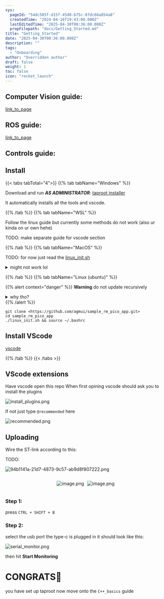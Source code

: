 ```yaml
---
sys:
  pageId: "54dc585f-d15f-45d0-b75c-8fdc66a854a8"
  createdTime: "2024-04-16T19:43:00.000Z"
  lastEditedTime: "2025-04-30T00:36:00.000Z"
  propFilepath: "docs/Getting_Started.md"
title: "Getting_Started"
date: "2025-04-30T00:36:00.000Z"
description: ""
tags:
  - "Onboarding"
author: "Overridden author"
draft: false
weight: 1
toc: false
icon: "rocket_launch"
---
```


## Computer Vision guide:

[link_to_page](86d45bc0-388b-4d26-8848-44f255f73d0e)

## ROS guide:

[link_to_page](3c76c1de-ec8f-46d6-8b0a-294005edc2d5)

## Controls guide:

## Install

{{< tabs tabTotal="4">}}
{{% tab tabName="Windows" %}}

Download and run _**AS ADMINISTRATOR**_: [taproot installer](https://github.com/Thornbots/TeachingFreshies/releases/tag/1.0)

It automatically installs all the tools and vscode.

{{% /tab %}}
{{% tab tabName="WSL" %}}

Follow the linux guide but currently some methods do not work (also ur kinda on ur own hehe)

TODO: make separate guide for vscode section

{{% /tab %}}
{{% tab tabName="MacOS" %}}

TODO: for now just read the [linux_init.sh](https://github.com/agmui/sample_rm_pico_app/blob/main/linux_init.sh)

<details>
<summary>might not work lol</summary>

`brew install libusb pkg-config`

Next install: [vscode](https://code.visualstudio.com/Download)

</details>

{{% /tab %}}
{{% tab tabName="Linux (ubuntu)" %}}

{{% alert context="danger" %}}
**Warning** do not update recursively
<details>
<summary>why tho?</summary>
There are some submodules that may go on for a while (like tinyusb) and I highly
recommend you don't need to get them.
If you want to see what submodules I update just look in `linux_init.sh`
</details>
{{% /alert %}}

```shell
git clone <https://github.com/agmui/sample_rm_pico_app.git>
cd sample_rm_pico_app
./linux_init.sh && source ~/.bashrc
```

## Install VScode

[vscode](https://code.visualstudio.com/Download)

{{% /tab %}}
{{< /tabs >}}

## VScode extensions

Have vscode open this repo
When first opining vscode should ask you to install the plugins

![install_plugins.png](https://prod-files-secure.s3.us-west-2.amazonaws.com/d518164a-d88e-44d1-a4ee-3adb3bd8bce0/89bd30f0-1825-4e77-867b-0a41ce370880/install_plugins.png?X-Amz-Algorithm=AWS4-HMAC-SHA256&X-Amz-Content-Sha256=UNSIGNED-PAYLOAD&X-Amz-Credential=ASIAZI2LB4666VHA6IPB%2F20250606%2Fus-west-2%2Fs3%2Faws4_request&X-Amz-Date=20250606T061326Z&X-Amz-Expires=3600&X-Amz-Security-Token=IQoJb3JpZ2luX2VjEH0aCXVzLXdlc3QtMiJHMEUCIQDDqw4ERtkc6Si8y1mbFG1nGLJqcKWoPpKo7dPt%2BNxWHwIgQgKmxy96b34iWZuo6afGC%2FsVs3QuKh7%2BaHNVw4bofbkq%2FwMIVhAAGgw2Mzc0MjMxODM4MDUiDLuFFgirNLpZVC%2F4aircA%2BoSXGBjMYFLMuXHEqJ6YgEhD1jaJxxOCgXqSJCzMOe3APH1wmvU3VoJpriSFl3It6exibupH0q5dPaDxAAJCVVbtrvXIjU%2F1PhPlNH6TrSjeOKB4fDXOm8fopQ2kKwJ9xyxB2JMYxKgQQ3%2BtWpr6TQTL7EFvIaQbiuyrCm1VduDmKcK%2Fz1VFi%2BKa3O%2BeHDqZ9YqruNg41tyjgheGn%2FgFLfWOXSVIUeCjxIcG8yv8Oh67euSwSGVTtB6F42bsr5JWs2osb8730s78X0sqdzM3FYt5ywUj%2FPqLMYWh3oE5N1k%2FrD2l%2BSvyH5Y7fDLBbuYQvh0d88sIycU%2BwplCNIFaLxZpg0ItslrdVgaOm5mabJXVX3uqbICJcE28M4%2BV6DK9J1JDF%2BswMmCYjnfoFAu5iKuPV2%2FWZ97nevbDejhL%2B2HgL2Mb96KY3B1M48jP1xp8kvFhV%2FVvCvEi4JqyvKFPNNScZcOEaA0oBbetlBDMkfp9tsSUye%2BGNzC17%2BN2jKEKm9i70ed0sAgsAsFB4EDWlC%2B%2BFt0jZehQgSuy4MZM3p5jLrbIncuxaMSSHX9xAxAyC0N08QeATcMNGsU6iC7kaL9idvS647yx3%2FAxE12hnnGp%2Fu2MHSK9cqWu9%2F5MLDqicIGOqUBlGqDtzrSQMQEqBgMxPlUa9SYY5otqxxDVj3Ye6ppLf3hD5NsSZH10jwpQk75IswzaAPycaup3cEkFyuOGApHGXlJeaQdMkDm%2FygT3gM3oT%2BoHBcNNhkcU0cOoUZuyfpqN6ujsg2%2BGXHFGmUKRPeTcFGRjlm%2F7npZ%2FhYW1o9KY%2Bsjx1f8p6VVNqY1j7rgiAoUEHEU6WRQJE0ZZPekcUHGcqwjB1ah&X-Amz-Signature=16be2ce7cb176528df2c8f78c87fea0cd46d2034047f6630e37d01f8f3b59140&X-Amz-SignedHeaders=host&x-id=GetObject)

If not just type `@recommended` here  

![recommended.png](https://prod-files-secure.s3.us-west-2.amazonaws.com/d518164a-d88e-44d1-a4ee-3adb3bd8bce0/61e661e9-5d85-4dfc-be0d-8d2097a5e793/recommended.png?X-Amz-Algorithm=AWS4-HMAC-SHA256&X-Amz-Content-Sha256=UNSIGNED-PAYLOAD&X-Amz-Credential=ASIAZI2LB4666VHA6IPB%2F20250606%2Fus-west-2%2Fs3%2Faws4_request&X-Amz-Date=20250606T061326Z&X-Amz-Expires=3600&X-Amz-Security-Token=IQoJb3JpZ2luX2VjEH0aCXVzLXdlc3QtMiJHMEUCIQDDqw4ERtkc6Si8y1mbFG1nGLJqcKWoPpKo7dPt%2BNxWHwIgQgKmxy96b34iWZuo6afGC%2FsVs3QuKh7%2BaHNVw4bofbkq%2FwMIVhAAGgw2Mzc0MjMxODM4MDUiDLuFFgirNLpZVC%2F4aircA%2BoSXGBjMYFLMuXHEqJ6YgEhD1jaJxxOCgXqSJCzMOe3APH1wmvU3VoJpriSFl3It6exibupH0q5dPaDxAAJCVVbtrvXIjU%2F1PhPlNH6TrSjeOKB4fDXOm8fopQ2kKwJ9xyxB2JMYxKgQQ3%2BtWpr6TQTL7EFvIaQbiuyrCm1VduDmKcK%2Fz1VFi%2BKa3O%2BeHDqZ9YqruNg41tyjgheGn%2FgFLfWOXSVIUeCjxIcG8yv8Oh67euSwSGVTtB6F42bsr5JWs2osb8730s78X0sqdzM3FYt5ywUj%2FPqLMYWh3oE5N1k%2FrD2l%2BSvyH5Y7fDLBbuYQvh0d88sIycU%2BwplCNIFaLxZpg0ItslrdVgaOm5mabJXVX3uqbICJcE28M4%2BV6DK9J1JDF%2BswMmCYjnfoFAu5iKuPV2%2FWZ97nevbDejhL%2B2HgL2Mb96KY3B1M48jP1xp8kvFhV%2FVvCvEi4JqyvKFPNNScZcOEaA0oBbetlBDMkfp9tsSUye%2BGNzC17%2BN2jKEKm9i70ed0sAgsAsFB4EDWlC%2B%2BFt0jZehQgSuy4MZM3p5jLrbIncuxaMSSHX9xAxAyC0N08QeATcMNGsU6iC7kaL9idvS647yx3%2FAxE12hnnGp%2Fu2MHSK9cqWu9%2F5MLDqicIGOqUBlGqDtzrSQMQEqBgMxPlUa9SYY5otqxxDVj3Ye6ppLf3hD5NsSZH10jwpQk75IswzaAPycaup3cEkFyuOGApHGXlJeaQdMkDm%2FygT3gM3oT%2BoHBcNNhkcU0cOoUZuyfpqN6ujsg2%2BGXHFGmUKRPeTcFGRjlm%2F7npZ%2FhYW1o9KY%2Bsjx1f8p6VVNqY1j7rgiAoUEHEU6WRQJE0ZZPekcUHGcqwjB1ah&X-Amz-Signature=cd51be7bb3a9aab12dbda3cbd0d05fe8c409e0ba5bc21959aa4fd77fb202b3c7&X-Amz-SignedHeaders=host&x-id=GetObject)

## Uploading

Wire the ST-link according to this:

TODO:

![94b1141a-21d7-4873-9c57-ab9d8f807222.png](https://prod-files-secure.s3.us-west-2.amazonaws.com/d518164a-d88e-44d1-a4ee-3adb3bd8bce0/e5fad17d-ab82-4300-9f4c-505ab4b1202c/94b1141a-21d7-4873-9c57-ab9d8f807222.png?X-Amz-Algorithm=AWS4-HMAC-SHA256&X-Amz-Content-Sha256=UNSIGNED-PAYLOAD&X-Amz-Credential=ASIAZI2LB4666VHA6IPB%2F20250606%2Fus-west-2%2Fs3%2Faws4_request&X-Amz-Date=20250606T061326Z&X-Amz-Expires=3600&X-Amz-Security-Token=IQoJb3JpZ2luX2VjEH0aCXVzLXdlc3QtMiJHMEUCIQDDqw4ERtkc6Si8y1mbFG1nGLJqcKWoPpKo7dPt%2BNxWHwIgQgKmxy96b34iWZuo6afGC%2FsVs3QuKh7%2BaHNVw4bofbkq%2FwMIVhAAGgw2Mzc0MjMxODM4MDUiDLuFFgirNLpZVC%2F4aircA%2BoSXGBjMYFLMuXHEqJ6YgEhD1jaJxxOCgXqSJCzMOe3APH1wmvU3VoJpriSFl3It6exibupH0q5dPaDxAAJCVVbtrvXIjU%2F1PhPlNH6TrSjeOKB4fDXOm8fopQ2kKwJ9xyxB2JMYxKgQQ3%2BtWpr6TQTL7EFvIaQbiuyrCm1VduDmKcK%2Fz1VFi%2BKa3O%2BeHDqZ9YqruNg41tyjgheGn%2FgFLfWOXSVIUeCjxIcG8yv8Oh67euSwSGVTtB6F42bsr5JWs2osb8730s78X0sqdzM3FYt5ywUj%2FPqLMYWh3oE5N1k%2FrD2l%2BSvyH5Y7fDLBbuYQvh0d88sIycU%2BwplCNIFaLxZpg0ItslrdVgaOm5mabJXVX3uqbICJcE28M4%2BV6DK9J1JDF%2BswMmCYjnfoFAu5iKuPV2%2FWZ97nevbDejhL%2B2HgL2Mb96KY3B1M48jP1xp8kvFhV%2FVvCvEi4JqyvKFPNNScZcOEaA0oBbetlBDMkfp9tsSUye%2BGNzC17%2BN2jKEKm9i70ed0sAgsAsFB4EDWlC%2B%2BFt0jZehQgSuy4MZM3p5jLrbIncuxaMSSHX9xAxAyC0N08QeATcMNGsU6iC7kaL9idvS647yx3%2FAxE12hnnGp%2Fu2MHSK9cqWu9%2F5MLDqicIGOqUBlGqDtzrSQMQEqBgMxPlUa9SYY5otqxxDVj3Ye6ppLf3hD5NsSZH10jwpQk75IswzaAPycaup3cEkFyuOGApHGXlJeaQdMkDm%2FygT3gM3oT%2BoHBcNNhkcU0cOoUZuyfpqN6ujsg2%2BGXHFGmUKRPeTcFGRjlm%2F7npZ%2FhYW1o9KY%2Bsjx1f8p6VVNqY1j7rgiAoUEHEU6WRQJE0ZZPekcUHGcqwjB1ah&X-Amz-Signature=51e714ff1a645fccd17f00b9dd486e0c05c18509e1b9e32e5b60173ede94c89c&X-Amz-SignedHeaders=host&x-id=GetObject)

<div style="display: flex;flex-direction: row; column-gap:10px; max-width: 630px;justify-content: center;">
<div>

![image.png](https://prod-files-secure.s3.us-west-2.amazonaws.com/d518164a-d88e-44d1-a4ee-3adb3bd8bce0/210ecb78-1116-4d7b-b9b7-2292f66fa2c2/image.png?X-Amz-Algorithm=AWS4-HMAC-SHA256&X-Amz-Content-Sha256=UNSIGNED-PAYLOAD&X-Amz-Credential=ASIAZI2LB466VHF7DZD6%2F20250606%2Fus-west-2%2Fs3%2Faws4_request&X-Amz-Date=20250606T061328Z&X-Amz-Expires=3600&X-Amz-Security-Token=IQoJb3JpZ2luX2VjEHkaCXVzLXdlc3QtMiJHMEUCIQDSawWY7dAjzi1nHF184FcBAAlqqREA5fx8qqz4IQ4MywIgXO3TIcoNUMSvC1VjL0v6hOvm0KxtPf424GmPor1Qlewq%2FwMIUhAAGgw2Mzc0MjMxODM4MDUiDNw0ojbBWXXEsCy2cSrcA%2FHHGSUrwZR6PMEFwYJODjC3YlMluavKMwtwck6AI42Xd%2B6mSFtQFqfl15Z2F1oc7mL5sfkE3hd9EwmX4N5bZx2pTJaqaqC3vhFSOWEUN3j72bQESzECG3ApQSoxUJA7OvkTvKWZGyovCgGAFv58egHdHJtQnYgVSxNBYcGUdyYz3vyEz%2F%2B1ot4J%2FX8xeFTZyyrpSIqYQre42pIaHverrv5oZRCorY0dsjBDHdWxHv%2B0gz8vYKRTAFlJGl7c9xmfa6Fu8TOldS1ruxnkE4E%2BZN%2FIRlNjrV9Ngq8gjgNMXuHTli5JqBqvxLKq7Ktz5Dn0VeZdYmhTJpAnosRwJEovgSqEJguvDB7FbJzzwSzGxdrjCkuLkUWLMB9eGpA47emJqKap8NqXAE9NqxpG7c0w9IIw8vQK4ym5%2B6PFJbPiHtrPrE7jL%2Bgv9%2FEa%2FBOdAsLG0U8QnMnOgd%2F1j2JJpEoPES2em5g6uEgCC4KFoSzSdLB45vnG5o%2F7hC4Pq%2B0OEdkfjjZmnOiHX5Iik0YvviwXT%2FPUWnuaOMWN5jHuWvDtaplszRQHRrMaerM2Ddu9R7e952iZolnEBusw%2BndMXT%2BkiGV1dRWkjRqa6B4MWnff03Bn%2BtHWP8bJbPfk58vHMOj6iMIGOqUB%2BFOE4J2GLW3uX%2BPFlM%2F%2BRnqwRBTp%2FQe42JqCVPaMkonuHsy77%2B0rWXVFEHWJoerYCwEn16Xkz%2BSGwX2mvlDyhpO1ULD9h%2FNmdbtnv9qWI2LQj5HwFcFfwkXzU3NqshpmAye5khSfO%2FJpkeMqe7p88ZjTQOInMvzXtjs9AWb5HHKUSNfhc9uN4BzO6lDP9hi90zuF4M1Qm2592HFqGC%2FqDEgBVZbW&X-Amz-Signature=0d89cb580ed8e4e91b651bdcad8ff3d1b42aade6af5b8fd34d990db71161084a&X-Amz-SignedHeaders=host&x-id=GetObject)

</div>
<div>

![image.png](https://prod-files-secure.s3.us-west-2.amazonaws.com/d518164a-d88e-44d1-a4ee-3adb3bd8bce0/33a0fd0f-8ca6-4a86-8e09-26e95ded1fff/image.png?X-Amz-Algorithm=AWS4-HMAC-SHA256&X-Amz-Content-Sha256=UNSIGNED-PAYLOAD&X-Amz-Credential=ASIAZI2LB466RP63Q2A2%2F20250606%2Fus-west-2%2Fs3%2Faws4_request&X-Amz-Date=20250606T061328Z&X-Amz-Expires=3600&X-Amz-Security-Token=IQoJb3JpZ2luX2VjEHkaCXVzLXdlc3QtMiJIMEYCIQCqgToIL%2BBsQk9H8Y5ppUBnXEPdKc%2BzajYDBrGwHyES4AIhAK1AS5%2FzYG7txnRz%2F6DScORJZdI8UizdF0pDNmkCoa%2F1Kv8DCFIQABoMNjM3NDIzMTgzODA1Igw73NUCdRojENE8e%2FAq3AMspU04Mu8lBVNB7cHHmoDC3jUHywkSoyukphqRGUXqtg%2FN8wWo6xY7P3Jv%2Fpj5fT8skF6RWQvo6cRmFbqF5FpdBnBl%2BhcRZm1WK%2F7ov569yhb7o%2F%2Br6bmFOQNikCtsu1LzMFTxcqGk%2FrwJ1OIeDQA0PVIyPRCNEi5D%2FYxJolDlMr6%2FyIAmjzFKB9AOl5XRxflDFmmfy3rexC6yHOqbHVeeWwDwp5ieOwh%2BVEQD6jhi2NPLo5SPuRKTBl0OTQP%2FwNyR7HoBxn2BdgvFa9Gt3jzgqlX9Gkp89AFqtpf5kuUxQy%2BAm%2FVXYYwFAbl3xDQ56sFEYvky%2FFe54NGpsJQmanTTwYswdRSulQ%2BtkDKiZKllYvsLVYnc1SwWi3a5WzQo0TPvARYR09uiln37oXS9xpl01GR%2FbqQKqRsdNoH94gALBedth0217llKLyzHftFwUmaFiQDuX9uXyOFn9QoPchUSH6ldX7qKektRXS15tLuhjM9vxQmTbfgU0y6RUgLr%2Fe5FUoJlX39l%2FLunlxffTUuVJLhAiWGhbVK3nGYX4VPovyLyvgOYCG1CVT1XNFoZzxwwVCjtiwXKbFxdTn5Z%2BIFjSscbRfRb1zjE557amnB4%2BKfkDjQcst6nMqT6dDCm%2BIjCBjqkARZ3J%2F1PvQS%2FQy97cfI5nxYcmTkZk851JXtVJr3Gz8t06mmj0uSCoYfZW2gXwkSdozIGHJpPUeooss6acxN4mbjFtybKHkmDjf9025b2QZMEsuNljFo77L0zz%2BCsL%2F42FZpko6Ie%2FFngO6fUPwsJ5sjIPNHlJYxduU5ovfBfyK54FQnqqUEpfl1%2ByJmGDsBalPLVqsOKakGGtLCJOALDOS3N8WHd&X-Amz-Signature=0188049d646560d90ffef4daac72399d7864cf7b82df664dc7864251be10d443&X-Amz-SignedHeaders=host&x-id=GetObject)

</div>
</div>

### Step 1:

press `CTRL + SHIFT + B`

### Step 2:

select the usb port the type-c is plugged in it should look like this:

![serial_monitor.png](https://prod-files-secure.s3.us-west-2.amazonaws.com/d518164a-d88e-44d1-a4ee-3adb3bd8bce0/f03f4774-05d4-4393-b6a0-d5efb6d315ab/serial_monitor.png?X-Amz-Algorithm=AWS4-HMAC-SHA256&X-Amz-Content-Sha256=UNSIGNED-PAYLOAD&X-Amz-Credential=ASIAZI2LB4666VHA6IPB%2F20250606%2Fus-west-2%2Fs3%2Faws4_request&X-Amz-Date=20250606T061326Z&X-Amz-Expires=3600&X-Amz-Security-Token=IQoJb3JpZ2luX2VjEH0aCXVzLXdlc3QtMiJHMEUCIQDDqw4ERtkc6Si8y1mbFG1nGLJqcKWoPpKo7dPt%2BNxWHwIgQgKmxy96b34iWZuo6afGC%2FsVs3QuKh7%2BaHNVw4bofbkq%2FwMIVhAAGgw2Mzc0MjMxODM4MDUiDLuFFgirNLpZVC%2F4aircA%2BoSXGBjMYFLMuXHEqJ6YgEhD1jaJxxOCgXqSJCzMOe3APH1wmvU3VoJpriSFl3It6exibupH0q5dPaDxAAJCVVbtrvXIjU%2F1PhPlNH6TrSjeOKB4fDXOm8fopQ2kKwJ9xyxB2JMYxKgQQ3%2BtWpr6TQTL7EFvIaQbiuyrCm1VduDmKcK%2Fz1VFi%2BKa3O%2BeHDqZ9YqruNg41tyjgheGn%2FgFLfWOXSVIUeCjxIcG8yv8Oh67euSwSGVTtB6F42bsr5JWs2osb8730s78X0sqdzM3FYt5ywUj%2FPqLMYWh3oE5N1k%2FrD2l%2BSvyH5Y7fDLBbuYQvh0d88sIycU%2BwplCNIFaLxZpg0ItslrdVgaOm5mabJXVX3uqbICJcE28M4%2BV6DK9J1JDF%2BswMmCYjnfoFAu5iKuPV2%2FWZ97nevbDejhL%2B2HgL2Mb96KY3B1M48jP1xp8kvFhV%2FVvCvEi4JqyvKFPNNScZcOEaA0oBbetlBDMkfp9tsSUye%2BGNzC17%2BN2jKEKm9i70ed0sAgsAsFB4EDWlC%2B%2BFt0jZehQgSuy4MZM3p5jLrbIncuxaMSSHX9xAxAyC0N08QeATcMNGsU6iC7kaL9idvS647yx3%2FAxE12hnnGp%2Fu2MHSK9cqWu9%2F5MLDqicIGOqUBlGqDtzrSQMQEqBgMxPlUa9SYY5otqxxDVj3Ye6ppLf3hD5NsSZH10jwpQk75IswzaAPycaup3cEkFyuOGApHGXlJeaQdMkDm%2FygT3gM3oT%2BoHBcNNhkcU0cOoUZuyfpqN6ujsg2%2BGXHFGmUKRPeTcFGRjlm%2F7npZ%2FhYW1o9KY%2Bsjx1f8p6VVNqY1j7rgiAoUEHEU6WRQJE0ZZPekcUHGcqwjB1ah&X-Amz-Signature=4cc310fd597edc33b19b77cc5df1521bd8f5a0f172ca1a360f1145f20f204cf9&X-Amz-SignedHeaders=host&x-id=GetObject)

then hit **Start Monitoring**

# CONGRATS🎉

you have set up taproot now move onto the `C++_basics` guide
